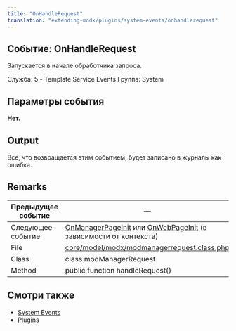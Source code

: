 ```yaml
---
title: "OnHandleRequest"
translation: "extending-modx/plugins/system-events/onhandlerequest"
---
```


## Событие: OnHandleRequest

Запускается в начале обработчика запроса.

Служба: 5 - Template Service Events
Группа: System

## Параметры события

**Нет.**

## Output

Все, что возвращается этим событием, будет записано в журналы как ошибка.

## Remarks

| Предыдущее событие | —                                                                                                                                                                                                    |
| ------------------ | ----------------------------------------------------------------------------------------------------------------------------------------------------------------------------------------------------- |
| Следующее событие  | [OnManagerPageInit](extending-modx/plugins/system-events/onmanagerpageinit "OnManagerPageInit") или [OnWebPageInit](/display/revolution20/OnWebPageInit "OnWebPageInit") (в зависимости от контекста) |
| File               | [core/model/modx/modmanagerrequest.class.php](https://github.com/modxcms/revolution/blob/master/core/model/modx/modmanagerrequest.class.php)                                                          |
| Class              | class modManagerRequest                                                                                                                                                                               |
| Method             | public function handleRequest()                                                                                                                                                                       |

## Смотри также

- [System Events](extending-modx/plugins/system-events "System Events")
- [Plugins](extending-modx/plugins "Plugins")
